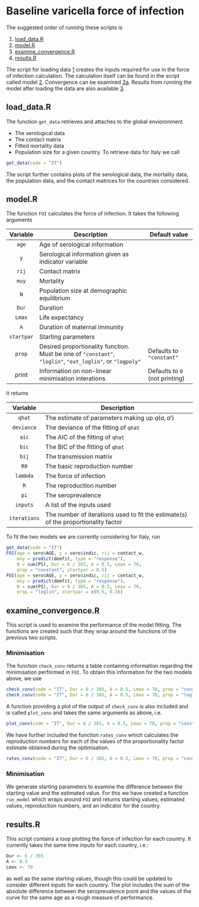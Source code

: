 # Baseline varicella force of infection

The suggested order of running these scripts is
1. [load_data.R](load_data.R)
2. [model.R](model.R)
  1. [examine_convergence.R](examine_convergence.R)
3. [results.R](results.R)

The script for loading data [1](load_data.R) creates the inputs required for use in the force of infection calculation. The calculation itself can be found in the script called model [2](model.R). Convergence can be examined [2a](examine_convergence.R). Results from running the model after loading the data are also available [3](results.R).

## load_data.R
The function `get_data` retrieves and attaches to the global envioronment 
- The serological data
- The contact matrix
- Fitted mortality data
- Population size
for a given country. To retrieve data for Italy we call 
```R
get_data(code = "IT")
```
The script further contains plots of the serological data, the mortality data, the population data, and the contact matrices for the countries considered.

## model.R
The function `FOI` calculates the force of infection. It takes the following arguments

| Variable | Description | Default value |
|:--------:|-------------|---------------|
| `age` | Age of serological information | |
| `y` | Serological information given as indicator variable | |
| `rij` | Contact matrix | |
| `muy` | Mortality | |
| `N` | Population size at demographic equilibrium | |
| `Dur` | Duration | |
| `Lmax` | Life expectancy | |
| `A` | Duration of maternal immunity | |
| `startpar` | Starting parameters | |
| `prop` | Desired proportionality function. Must be one of `"constant"`, `"loglin"`, `"ext_loglin"`, or `"logpoly"` | Defaults to `"constant"` |
| print | Information on non-linear minimisation interations | Defaults to `0` (not printing) |

It returns

| Variable | Description |
|:--------:|-------------|
| `qhat` | The estimate of parameters making up $q(a, a')$ |
| `deviance` | The deviance of the fitting of `qhat` |
| `aic` | The AIC of the fitting of `qhat` |
| `bic` | The BIC of the fitting of `qhat` |
| `bij` | The transmission matrix |
| `R0` |  The basic reproduction number |
| `lambda` | The force of infection |
| `R` | The reproduction number |
| `pi` | The seroprevalence |
| `inputs` | A list of the inputs used |
| `iterations` | The number of iterations used to fit the estimate(s) of the proportionality factor |

To fit the two models we are currently considering for Italy, run
```R
get_data(code = "IT")
FOI(age = sero$AGE, y = sero$indic, rij = contact_w,
    muy = predict(demfit, type = "response"),
    N = sum(PS), Dur = 6 / 365, A = 0.5, Lmax = 70, 
    prop = "constant", startpar = 0.5)
FOI(age = sero$AGE, y = sero$indic, rij = contact_w,
    muy = predict(demfit, type = "response"),
    N = sum(PS), Dur = 6 / 365, A = 0.5, Lmax = 70, 
    prop = "loglin", startpar = c(0.5, 0.3))
```

## examine_convergence.R

This script is used to examine the performance of the model fitting. The functions are created such that they wrap around the functions of the previous two scripts. 

### Minimisation 
The function `check_conv` returns a table containing information regarding the minimisation performed in `FOI`. To obtain this information for the two models above, we use
```R
check_conv(code = "IT", Dur = 6 / 365, A = 0.5, Lmax = 70, prop = "constant", startpar = 0.5)
check_conv(code = "IT", Dur = 6 / 365, A = 0.5, Lmax = 70, prop = "loglin", startpar = c(0.5, 0.3))
```
A function providing a plot of the output of `check_conv` is also included and is called `plot_conv` and takes the same arguments as above, i.e.
```R
plot_conv(code = "IT", Dur = 6 / 365, A = 0.5, Lmax = 70, prop = "constant", startpar = 0.5)
```
We have further included the function `rates_conv` which calculates the reproduction numbers for each of the values of the proportionality factor estimate obtained during the optimisation.
```R
rates_conv(code = "IT", Dur = 6 / 365, A = 0.5, Lmax = 70, prop = "constant", startpar = 0.5)
```
### Minimisation 
We generate starting parameters to examine the difference between the starting value and the estimated value. For this we have created a function `run_model` which wraps around `FOI` and returns starting values, estimated values, reproduction numbers, and an indicator for the country.

## results.R
This script contains a loop plotting the force of infection for each country. It currently takes the same time inputs for each country, i.e.:
```R
Dur <- 6 / 365
A <- 0.5
Lmax <- 70
```
as well as the same starting values, though this could be updated to consider different inputs for each country. The plot includes the sum of the absolute difference between the seroprevalence point and the values of the curve for the same age as a rough measure of performance.
